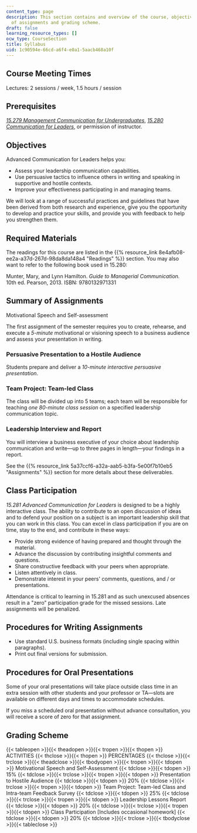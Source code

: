 ```yaml
---
content_type: page
description: This section contains and overview of the course, objectives, summary
  of assignments and grading scheme.
draft: false
learning_resource_types: []
ocw_type: CourseSection
title: Syllabus
uid: 1c90594e-66cd-a6f4-e0a1-5aacb468a10f
---
```

## Course Meeting Times

Lectures: 2 sessions / week, 1.5 hours / session

## Prerequisites

[_15.279 Management Communication for Undergraduates_](/courses/15-279-management-communication-for-undergraduates-fall-2012), [_15.280 Communication for Leaders_](/courses/15-280-communication-for-managers-fall-2016), or permission of instructor.

## Objectives

Advanced Communication for Leaders helps you:

- Assess your leadership communication capabilities.
- Use persuasive tactics to influence others in writing and speaking in supportive and hostile contexts.
- Improve your effectiveness participating in and managing teams.

We will look at a range of successful practices and guidelines that have been derived from both research and experience, give you the opportunity to develop and practice your skills, and provide you with feedback to help you strengthen them.

## Required Materials

The readings for this course are listed in the {{% resource_link 8e4afb08-ee2a-a37d-267d-98da8da148a4 "Readings" %}} section. You may also want to refer to the following book used in 15.280:

Munter, Mary, and Lynn Hamilton. _Guide to Managerial Communication._ 10th ed. Pearson, 2013. ISBN: 9780132971331

## Summary of Assignments

Motivational Speech and Self-assessment

The first assignment of the semester requires you to create, rehearse, and execute a _5-minute_ motivational or visioning speech to a business audience and assess your presentation in writing.

### Persuasive Presentation to a Hostile Audience

Students prepare and deliver a _10-minute interactive persuasive presentation_.

### Team Project: Team-led Class

The class will be divided up into 5 teams; each team will be responsible for teaching _one 80-minute class session_ on a specified leadership communication topic.

### Leadership Interview and Report

You will interview a business executive of your choice about leadership communication and write—up to three pages in length—your findings in a report.

See the {{% resource_link 5a37ccf6-a32a-aab5-b3fa-5e00f7b10eb5 "Assignments" %}} section for more details about these deliverables.

## Class Participation

_15.281 Advanced Communication for Leaders_ is designed to be a highly interactive class. The ability to contribute to an open discussion of ideas and to defend your position on a subject is an important leadership skill that you can work in this class. You can excel in class participation if you are on time, stay to the end, and contribute in these ways:

- Provide strong evidence of having prepared and thought through the material.
- Advance the discussion by contributing insightful comments and questions.
- Share constructive feedback with your peers when appropriate.
- Listen attentively in class.
- Demonstrate interest in your peers' comments, questions, and / or presentations.

Attendance is critical to learning in 15.281 and as such unexcused absences result in a "zero" participation grade for the missed sessions. Late assignments will be penalized.

## Procedures for Writing Assignments

- Use standard U.S. business formats (including single spacing within paragraphs).
- Print out final versions for submission.

## Procedures for Oral Presentations

Some of your oral presentations will take place outside class time in an extra session with other students and your professor or TA—slots are available on different days and times to accommodate schedules.

If you miss a scheduled oral presentation without advance consultation, you will receive a score of zero for that assignment.

## Grading Scheme

{{< tableopen >}}{{< theadopen >}}{{< tropen >}}{{< thopen >}}
ACTIVITIES
{{< thclose >}}{{< thopen >}}
PERCENTAGES
{{< thclose >}}{{< trclose >}}{{< theadclose >}}{{< tbodyopen >}}{{< tropen >}}{{< tdopen >}}
Motivational Speech and Self-Assessment
{{< tdclose >}}{{< tdopen >}}
15%
{{< tdclose >}}{{< trclose >}}{{< tropen >}}{{< tdopen >}}
Presentation to Hostile Audience
{{< tdclose >}}{{< tdopen >}}
20%
{{< tdclose >}}{{< trclose >}}{{< tropen >}}{{< tdopen >}}
Team Project: Team-led Class and Intra-team Feedback Survey
{{< tdclose >}}{{< tdopen >}}
25%
{{< tdclose >}}{{< trclose >}}{{< tropen >}}{{< tdopen >}}
Leadership Lessons Report
{{< tdclose >}}{{< tdopen >}}
20%
{{< tdclose >}}{{< trclose >}}{{< tropen >}}{{< tdopen >}}
Class Participation \[Includes occasional homework\]
{{< tdclose >}}{{< tdopen >}}
20%
{{< tdclose >}}{{< trclose >}}{{< tbodyclose >}}{{< tableclose >}}